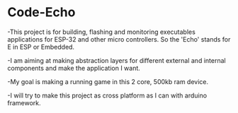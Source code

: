 # Code-Echo
-This project is for building, flashing and monitoring executables applications for ESP-32 and other micro controllers. So the 'Echo' stands for E in ESP or Embedded.

-I am aiming at making abstraction layers for different external and internal components and make the application I want.

-My goal is making a running game in this 2 core, 500kb ram device.

-I will try to make this project as cross platform as I can with arduino framework.